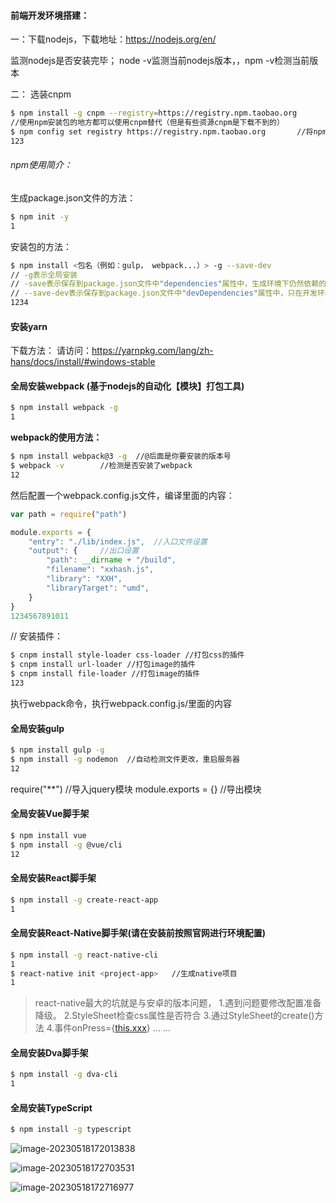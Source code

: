 #### 前端开发环境搭建：

一：下载nodejs，下载地址：https://nodejs.org/en/

监测nodejs是否安装完毕； node -v监测当前nodejs版本，，npm -v检测当前版本

二： 选装cnpm

```bash
$ npm install -g cnpm --registry=https://registry.npm.taobao.org
//使用npm安装包的地方都可以使用cnpm替代（但是有些资源cnpm是下载不到的）
$ npm config set registry https://registry.npm.taobao.org		//将npm设置使用cnpm
123
```

###### npm使用简介：

生成package.json文件的方法：

```bash
$ npm init -y
1
```

安装包的方法：

```bash
$ npm install <包名（例如：gulp， webpack...）> -g --save-dev
// -g表示全局安装
// -save表示保存到package.json文件中"dependencies"属性中，生成环境下仍然依赖的包，使用-save,可以简写为-S
// --save-dev表示保存到package.json文件中"devDependencies"属性中，只在开发环境下使用到的依赖包，使用--sabe-dev,可简写为-D
1234
```

#### 安装yarn

下载方法：
请访问：https://yarnpkg.com/lang/zh-hans/docs/install/#windows-stable

#### 全局安装webpack (基于nodejs的自动化【模块】打包工具)

```bash
$ npm install webpack -g
1
```

**webpack的使用方法：**

```bash
$ npm install webpack@3 -g  //@后面是你要安装的版本号
$ webpack -v		//检测是否安装了webpack
12
```

然后配置一个webpack.config.js文件，编译里面的内容：

```js
var path = require("path")

module.exports = {
	"entry": "./lib/index.js",	//入口文件设置
	"output": {		//出口设置
		"path": __dirname + "/build",
		"filename": "xxhash.js", 
		"library": "XXH", 
		"libraryTarget": "umd",
	}
}
1234567891011
```

// 安装插件：

```bash
$ cnpm install style-loader css-loader //打包css的插件
$ cnpm install url-loader //打包image的插件
$ cnpm install file-loader //打包image的插件
123
```

执行webpack命令，执行webpack.config.js/里面的内容

#### 全局安装gulp

```bash
$ npm install gulp -g
$ npm install -g nodemon  //自动检测文件更改，重启服务器
12
```

require("**") //导入jquery模块
module.exports = {} //导出模块

#### 全局安装Vue脚手架

```bash
$ npm install vue
$ npm install -g @vue/cli
12
```

#### 全局安装React脚手架

```bash
$ npm install -g create-react-app
1
```

#### 全局安装React-Native脚手架(请在安装前按照官网进行环境配置)

```bash
$ npm install -g react-native-cli
1
$ react-native init <project-app>	//生成native项目
1
```

> react-native最大的坑就是与安卓的版本问题，
> 1.遇到问题要修改配置准备降级。
> 2.StyleSheet检查css属性是否符合
> 3.通过StyleSheet的create()方法
> 4.事件onPress={[this.xxx](http://this.xxx/)}
> … …

#### 全局安装Dva脚手架

```bash
$ npm install -g dva-cli
1
```

#### 全局安装TypeScript

```bash
$ npm install -g typescript
```



![image-20230518172013838](C:\Users\ASUS\AppData\Roaming\Typora\typora-user-images\image-20230518172013838.png)

![image-20230518172703531](C:\Users\ASUS\AppData\Roaming\Typora\typora-user-images\image-20230518172703531.png)



![image-20230518172716977](C:\Users\ASUS\AppData\Roaming\Typora\typora-user-images\image-20230518172716977.png)